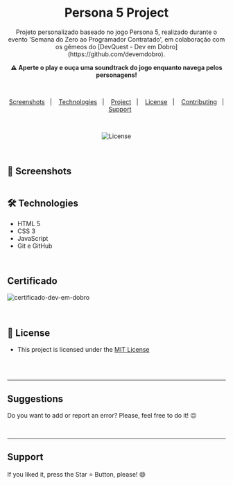 <h1 align="center">Persona 5 Project</h1> 

<p align="center">Projeto personalizado baseado no jogo Persona 5, realizado durante o evento 'Semana do Zero ao Programador Contratado', em colaboração com os gêmeos do [DevQuest - Dev em Dobro](https://github.com/devemdobro).</p>


<p align="center"> <strong>⚠️ Aperte o play e ouça uma soundtrack do jogo enquanto navega pelos personagens! </strong> </p>
<br>


<p align="center">  
  <a href="#-screenshots">Screenshots</a>&nbsp;&nbsp;&nbsp;|&nbsp;&nbsp;&nbsp;
  <a href="#-technologies">Technologies</a>&nbsp;&nbsp;&nbsp;|&nbsp;&nbsp;&nbsp;
  <a href="#-project">Project</a>&nbsp;&nbsp;&nbsp;|&nbsp;&nbsp;&nbsp;
  <a href="#-license">License</a>&nbsp;&nbsp;&nbsp;|&nbsp;&nbsp;&nbsp;
  <a href="#-contributing">Contributing</a>&nbsp;&nbsp;&nbsp;|&nbsp;&nbsp;&nbsp;
  <a href="#support">Support</a>  
</p>


<br>

<p align="center">
  <img alt="License" src="https://img.shields.io/static/v1?label=license&message=MIT&color=c920c9&labelColor=000000">
</p>


<br>

## 📸 Screenshots

<img src="src/images/persona-5-project.gif" alt="">

<br>

## 🛠 Technologies

* HTML 5
* CSS 3
* JavaScript
* Git e GitHub

<br>

<h2>Certificado</h2>

![certificado-dev-em-dobro](https://github.com/Chrysthy/Persona-5-Project/assets/126017173/51879fc4-37f2-44c9-b2ea-133f1bb8d08d)


<br>

## 📜 License

* This project is licensed under the [MIT License](https://choosealicense.com/licenses/mit/)

<br>

<br>
<hr>
<h2> Suggestions </h2>
<p> Do you want to add or report an error? Please, feel free to do it! 😉 </p>

<br>
<hr>
<h2> Support </h2>
<p> If you liked it, press the Star ⭐ Button, please! 😄 </p>

